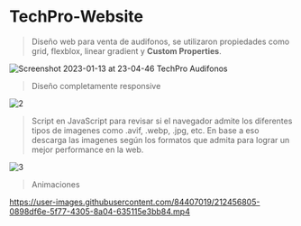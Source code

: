 # TechPro-Website
>Diseño web para venta de audifonos, se utilizaron propiedades como grid, flexblox, linear gradient y **Custom Properties**.

![Screenshot 2023-01-13 at 23-04-46 TechPro Audifonos](https://user-images.githubusercontent.com/84407019/212449892-9066f44e-d36e-41c3-8ebf-37d9ef75d434.png)

> Diseño completamente responsive

![2](https://user-images.githubusercontent.com/84407019/212449942-71df9b93-5311-41c3-a638-299ea13e202d.jpg)

>Script en JavaScript para revisar si el navegador admite los diferentes tipos de imagenes como .avif, .webp, .jpg, etc. En base a eso descarga las imagenes según los formatos que admita para lograr un mejor performance en la web.

![3](https://user-images.githubusercontent.com/84407019/212450121-7eb030eb-e8b3-4adf-a53d-b168cdb73572.png)

> Animaciones

https://user-images.githubusercontent.com/84407019/212456805-0898df6e-5f77-4305-8a04-635115e3bb84.mp4

